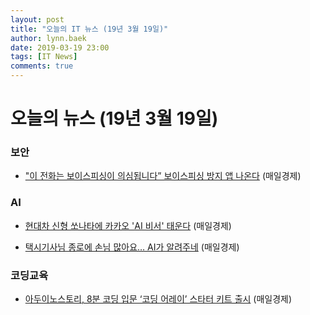 ```yaml
---
layout: post
title: "오늘의 IT 뉴스 (19년 3월 19일)"
author: lynn.baek
date: 2019-03-19 23:00
tags: [IT News]
comments: true
---
```



# 오늘의 뉴스 (19년 3월 19일)

### 보안

- ["이 전화는 보이스피싱이 의심됩니다” 보이스피싱 방지 앱 나온다](https://www.mk.co.kr/news/view/it/2019/03/162437/) (매일경제)

### AI

* [현대차 신형 쏘나타에 카카오 'AI 비서' 태운다](https://www.mk.co.kr/news/view/business/2019/03/162677/) (매일경제)

* [택시기사님 종로에 손님 많아요… AI가 알려주네](https://www.mk.co.kr/news/view/society/2019/03/143409/) (매일경제)

### 코딩교육

* [아두이노스토리, 8분 코딩 입문 ‘코딩 어레이’ 스타터 키트 출시](https://www.mk.co.kr/news/view/business/2019/03/161665/) (매일경제)

